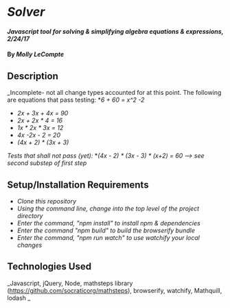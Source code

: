 # _Solver_

#### _Javascript tool for solving & simplifying algebra equations & expressions, 2/24/17_

#### By _**Molly LeCompte**_

## Description

_Incomplete- not all change types accounted for at this point. The following are equations that pass testing:
*_6 + 60 = x^2 -2_
* _2x + 3x + 4x = 90_
* _2x + 2x * 4 = 16_
* _1x * 2x * 3x = 12_
* _4x -2x - 2 = 20_
* _(4x + 2) * (3x + 3)_

_Tests that shall not pass (yet):_
*_(4x - 2) * (3x - 3) * (x+2) = 60 --> see second substep of first step_

## Setup/Installation Requirements

* _Clone this repository_
* _Using the command line, change into the top level of the project directory_
* _Enter the command, "npm install" to install npm & dependencies_
* _Enter the command "npm build" to build the browserify bundle_
* _Enter the command, "npm run watch" to use watchify your local changes_

## Technologies Used

_Javascript, jQuery, Node, mathsteps library (https://github.com/socraticorg/mathsteps), browserify, watchify, Mathquill, lodash _
